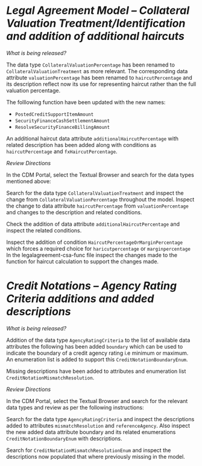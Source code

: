 # *Legal Agreement Model – Collateral Valuation Treatment/Identification and addition of additional haircuts*

_What is being released?_

The data type `CollateralValuationPercentage` has been renamed to `CollateralValuationTreatment` as more relevant. The corresponding data attribute `valuationPercentage` has been renamed to `haircutPercentage` and its description reflect now its use for representing haircut rather than the full valuation percentage. 

The folllowing function have been updated with the new names:
- `PostedCreditSupportItemAmount`
- `SecurityFinanceCashSettlementAmount`
- `ResolveSecurityFinanceBillingAmount`

An additional haircut data attribute `additionalHaircutPercentage` with related description has been added along with conditions as `haircutPercentage` and `fxHaircutPercentage`.

_Review Directions_

In the CDM Portal, select the Textual Browser and search for the data types mentioned above:

Search for the data type `CollateralValuationTreatment` and inspect the change from `CollateralValuationPercentage` throughout the model. Inspect the change to data attribute `haircutPercentage` from `valuationPercentage` and changes to the description and related conditions.

Check the addition of data attribute `additionalHaircutPercentage` and inspect the related conditions.

Inspect the addition of condition `HaircutPercentageOrMarginPercentage` which forces a required choice for `haricutpercentage` or `marginpercentage` 
In the legalagreement-csa-func file inspect the changes made to the function for haircut calculation to support the changes made.

# *Credit Notations – Agency Rating Criteria additions and added descriptions*

_What is being released?_

Addition of the data type `AgencyRatingCriteria` to the list of available data attributes the following has been added `boundary` which can be used to indicate the boundary of a credit agency rating i.e minimum or maximum. An enumeration list is added to support this `CreditNotationBoundaryEnum`.

Missing descriptions have been added to attributes and enumeration list `CreditNotationMismatchResolution`.

_Review Directions_

In the CDM Portal, select the Textual Browser and search for the relevant data types and review as per the following instructions:

Search for the data type `AgencyRatingCriteria` and inspect the descriptions added to attributes `mismatchResolution` and `referenceAgency`. Also inspect the new added data attribute boundary and its related enumerations `CreditNotationBoundaryEnum` with descriptions.

Search for `CreditNotationMismatchResolutionEnum` and inspect the descriptions now populated that where previously missing in the model.
